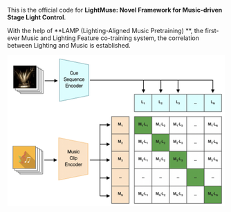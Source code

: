 This is the official code for **LightMuse: Novel Framework for Music-driven Stage Light Control**.

With the help of **LAMP (Lighting-Aligned Music Pretraining) **, the first-ever Music and Lighting Feature co-training system, the correlation between Lighting and Music is established.

![Structure of LAMP](resources/LAMP.png)
